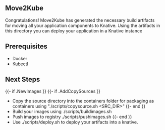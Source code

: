 Move2Kube
---------
Congratulations! Move2Kube has generated the necessary build artifacts for moving all your application components to Knative. Using the artifacts in this directory you can deploy your application in a Knative instance

Prerequisites
-------------
* Docker
* Kubectl

Next Steps
----------
{{- if .NewImages }}
{{- if .AddCopySources }}
* Copy the source directory into the containers folder for packaging as containers using "./scripts/copysource.sh <SRC_DIR>"
{{- end }}
* Build your images using ./scripts/buildimages.sh
* Push images to registry ./scripts/pushimages.sh
{{- end }}
* Use ./scripts/deploy.sh to deploy your artifacts into a knative.
